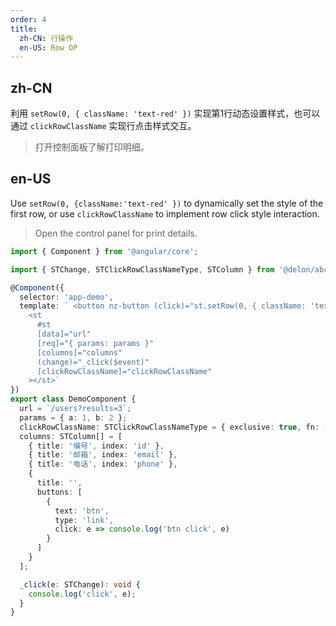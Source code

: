 ```yaml
---
order: 4
title:
  zh-CN: 行操作
  en-US: Row OP
---
```


## zh-CN

利用 `setRow(0, { className: 'text-red' })` 实现第1行动态设置样式，也可以通过 `clickRowClassName` 实现行点击样式交互。

> 打开控制面板了解打印明细。

## en-US

Use `setRow(0, {className:'text-red' })` to dynamically set the style of the first row, or use `clickRowClassName` to implement row click style interaction.

> Open the control panel for print details.

```ts
import { Component } from '@angular/core';

import { STChange, STClickRowClassNameType, STColumn } from '@delon/abc/st';

@Component({
  selector: 'app-demo',
  template: ` <button nz-button (click)="st.setRow(0, { className: 'text-success' })"> Via setRow method </button>
    <st
      #st
      [data]="url"
      [req]="{ params: params }"
      [columns]="columns"
      (change)="_click($event)"
      [clickRowClassName]="clickRowClassName"
    ></st>`
})
export class DemoComponent {
  url = `/users?results=3`;
  params = { a: 1, b: 2 };
  clickRowClassName: STClickRowClassNameType = { exclusive: true, fn: () => 'text-error' };
  columns: STColumn[] = [
    { title: '编号', index: 'id' },
    { title: '邮箱', index: 'email' },
    { title: '电话', index: 'phone' },
    {
      title: '',
      buttons: [
        {
          text: 'btn',
          type: 'link',
          click: e => console.log('btn click', e)
        }
      ]
    }
  ];

  _click(e: STChange): void {
    console.log('click', e);
  }
}
```
